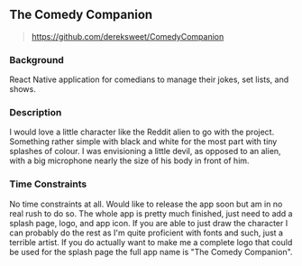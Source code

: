 ## The Comedy Companion
> https://github.com/dereksweet/ComedyCompanion

### Background
React Native application for comedians to manage their jokes, set lists, and shows.

### Description
I would love a little character like the Reddit alien to go with the project. Something rather simple with black and white for the most part with tiny splashes of colour. I was envisioning a little devil, as opposed to an alien, with a big microphone nearly the size of his body in front of him.

### Time Constraints
No time constraints at all. Would like to release the app soon but am in no real rush to do so. The whole app is pretty much finished, just need to add a splash page, logo, and app icon. If you are able to just draw the character I can probably do the rest as I'm quite proficient with fonts and such, just a terrible artist. If you do actually want to make me a complete logo that could be used for the splash page the full app name is "The Comedy Companion".